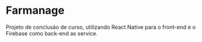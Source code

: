 # Farmanage
Projeto de conclusão de curso, utilizando React Native para o front-end e o Firebase como back-end as service.
